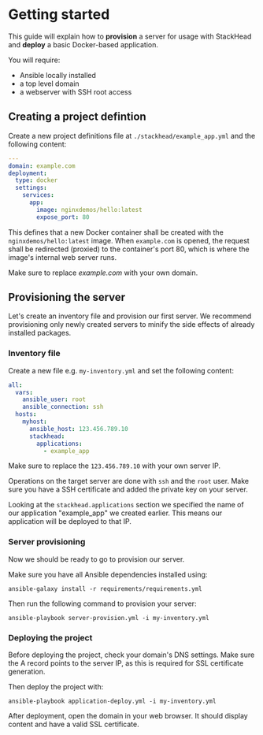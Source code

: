 # Getting started

This guide will explain how to **provision** a server for usage with StackHead and **deploy** a basic Docker-based application.

You will require:

* Ansible locally installed
* a top level domain
* a webserver with SSH root access

## Creating a project defintion

Create a new project definitions file at `./stackhead/example_app.yml` and the following content:

```yaml
---
domain: example.com
deployment:
  type: docker
  settings:
    services:
      app:
        image: nginxdemos/hello:latest
        expose_port: 80
```

This defines that a new Docker container shall be created with the `nginxdemos/hello:latest` image.
When `example.com` is opened, the request shall be redirected (proxied) to the container's port 80, which is where the
image's internal web server runs.

Make sure to replace _example.com_ with your own domain.

## Provisioning the server

Let's create an inventory file and provision our first server.
We recommend provisioning only newly created servers to minify the side effects of already installed packages.

### Inventory file

Create a new file e.g. `my-inventory.yml` and set the following content:

```yaml
all:
  vars:
    ansible_user: root
    ansible_connection: ssh
  hosts:
    myhost:
      ansible_host: 123.456.789.10
      stackhead:
        applications:
          - example_app
```

Make sure to replace the `123.456.789.10` with your own server IP.

Operations on the target server are done with `ssh` and the `root` user.
Make sure you have a SSH certificate and added the private key on your server.

Looking at the `stackhead.applications` section we specified the name of our application "example_app" we created earlier.
This means our application will be deployed to that IP.

### Server provisioning

Now we should be ready to go to provision our server.

Make sure you have all Ansible dependencies installed using:

```
ansible-galaxy install -r requirements/requirements.yml
```

Then run the following command to provision your server:

```shell script
ansible-playbook server-provision.yml -i my-inventory.yml
```

### Deploying the project

Before deploying the project, check your domain's DNS settings.
Make sure the A record points to the server IP, as this is required for SSL certificate generation.

Then deploy the project with:

```shell script
ansible-playbook application-deploy.yml -i my-inventory.yml
```

After deployment, open the domain in your web browser.
It should display content and have a valid SSL certificate.